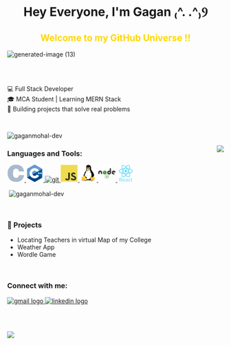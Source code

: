 
  <h1 align=center> Hey Everyone, I'm Gagan   ₍^. .^₎Ⳋ</h1>


<h2 align=center>
 <font color="#FFD700">Welcome    to    my    GitHub    Universe !!</font>
</h2>

<img width="1225" height="704" alt="generated-image (13)" src="https://github.com/user-attachments/assets/b2501964-3b69-4a1a-81cd-7e8ea25b1b84" />


<br><br>

💻 Full Stack Developer  
🎓 MCA Student | Learning MERN Stack  
🚀 Building projects that solve real problems  


<br>

<p align="left"> <img src="https://komarev.com/ghpvc/?username=gaganmohal-dev&label=Profile%20views&color=0e75b6&style=flat" alt="gaganmohal-dev" /> </p>


<img align="right" height="300" src="https://user-images.githubusercontent.com/74038190/216644497-1951db19-8f3d-4e44-ac08-8e9d7e0d94a7.gif"  />

<h3 align="left">Languages and Tools:</h3>
<p align="left"> <a href="https://www.cprogramming.com/" target="_blank" rel="noreferrer"> <img src="https://raw.githubusercontent.com/devicons/devicon/master/icons/c/c-original.svg" alt="c" width="40" height="40"/> </a> <a href="https://www.w3schools.com/cpp/" target="_blank" rel="noreferrer"> <img src="https://raw.githubusercontent.com/devicons/devicon/master/icons/cplusplus/cplusplus-original.svg" alt="cplusplus" width="40" height="40"/> </a> <a href="https://git-scm.com/" target="_blank" rel="noreferrer"> <img src="https://www.vectorlogo.zone/logos/git-scm/git-scm-icon.svg" alt="git" width="40" height="40"/> </a> <a href="https://developer.mozilla.org/en-US/docs/Web/JavaScript" target="_blank" rel="noreferrer"> <img src="https://raw.githubusercontent.com/devicons/devicon/master/icons/javascript/javascript-original.svg" alt="javascript" width="40" height="40"/> </a> <a href="https://www.linux.org/" target="_blank" rel="noreferrer"> <img src="https://raw.githubusercontent.com/devicons/devicon/master/icons/linux/linux-original.svg" alt="linux" width="40" height="40"/> </a> <a href="https://nodejs.org" target="_blank" rel="noreferrer"> <img src="https://raw.githubusercontent.com/devicons/devicon/master/icons/nodejs/nodejs-original-wordmark.svg" alt="nodejs" width="40" height="40"/> </a> <a href="https://reactjs.org/" target="_blank" rel="noreferrer"> <img src="https://raw.githubusercontent.com/devicons/devicon/master/icons/react/react-original-wordmark.svg" alt="react" width="40" height="40"/> </a> </p>

<p>&nbsp;<img align="center" src="https://github-readme-stats.vercel.app/api?username=gaganmohal-dev&show_icons=true&locale=en" alt="gaganmohal-dev" /></p>



<br>

### 📌 Projects
- Locating Teachers in virtual Map of my College
- Weather App
- Wordle Game



<br>
<h3 align="left">Connect with me:</h3>

<div align="left">
  <a href="mailto:gaganmohal2793@gmail.com" target="_blank">
  <img src="https://img.shields.io/static/v1?message=Gmail&logo=gmail&label=&color=D14836&logoColor=white&labelColor=&style=for-the-badge" height="35" alt="gmail logo"  /> </a>
<a href="https://www.linkedin.com/in/gaganpreet-singh-mohal-aba309369/" target="_blank">
  <img src="https://img.shields.io/static/v1?message=LinkedIn&logo=linkedin&label=&color=0077B5&logoColor=white&labelColor=&style=for-the-badge" 
       height="35" 
       alt="linkedin logo" />
</a>
</div>

<br><br>

<img src="https://user-images.githubusercontent.com/74038190/212284136-03988914-d899-44b4-b1d9-4eeccf656e44.gif" />

<br>





